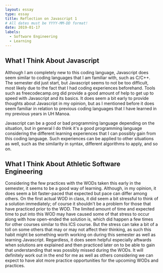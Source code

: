 ```yaml
---
layout: essay
type: essay
title: Reflection on Javascript 1
# All dates must be YYYY-MM-DD format!
date: 2019-01-17
labels:
  - Software Engineering
  - Learning
---
```


## What I Think About Javascript
Although I am completely new to this coding language, Javascript does seem similar to coding languages that I am familiar with, such as C/C++. The semester did just start, but Javascript seems to not be too difficult, most likely due to the fact that I had coding experiences beforehand. Tools such as freecodecamp.org did provide a good amount of help to get up to speed with Javascript and its basics. It does seem a bit early to provide thoughts about Javascript in my opinion, but as I mentioned before it does seem familiar in relation to previous coding languages that I have learned in my previous years in UH Manoa.

Javascript can be a good or bad programming language depending on the situation, but in general I do think it's a good programming language considering the different learning experiences that I can possibly gain from this coding language. Such experiences can be applied to other situations as well, such as the similarity in syntax, different algorithms to apply, and so on. 

## What I Think About Athletic Software Engineering
Considering the few practices with the WODs taken this early in the semester, it seems to be a good way of learning. Although, in my opinion, it does seem a bit faster-paced that expected but pace can differ among others. On the first actual WOD in class, it did seem a bit stressful to think of a solution immediately; of course it shouldn't be a problem for those that have practiced prior to the WOD. The limited amount of time and expected time to put into this WOD may have caused some of that stress to occur along with how open-ended the solution is, which did happen a few times for other courses similar to this ICS course. But the stress can take a bit of a toll on some others that may or may not affect their thinking, as such this habit might be something worth working on during this semester as well as learning Javascript. Regardless, it does seem helpful especially aftwards when solutions are explained and then practiced later on to be able to gain that understanding that was possibly missed during the WODs. It will definitely work out in the end for me as well as others considering we can expect to have alot more practice opportunities for the upcoming WODs and practices. 
